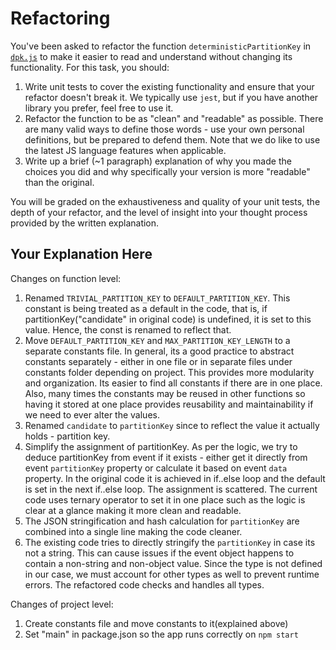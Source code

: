 # Refactoring

You've been asked to refactor the function `deterministicPartitionKey` in [`dpk.js`](dpk.js) to make it easier to read and understand without changing its functionality. For this task, you should:

1. Write unit tests to cover the existing functionality and ensure that your refactor doesn't break it. We typically use `jest`, but if you have another library you prefer, feel free to use it.
2. Refactor the function to be as "clean" and "readable" as possible. There are many valid ways to define those words - use your own personal definitions, but be prepared to defend them. Note that we do like to use the latest JS language features when applicable.
3. Write up a brief (~1 paragraph) explanation of why you made the choices you did and why specifically your version is more "readable" than the original.

You will be graded on the exhaustiveness and quality of your unit tests, the depth of your refactor, and the level of insight into your thought process provided by the written explanation.

## Your Explanation Here

Changes on function level:
1. Renamed `TRIVIAL_PARTITION_KEY` to `DEFAULT_PARTITION_KEY`. This constant is being treated as a default in the code, that is, if partitionKey("candidate" in original code) is undefined, it is set to this value. Hence, the const is renamed to reflect that.
2. Move `DEFAULT_PARTITION_KEY` and `MAX_PARTITION_KEY_LENGTH` to a separate constants file. In general, its a good practice to abstract constants separately - either in one file or in separate files under constants folder depending on project. This provides more modularity and organization. Its easier to find all constants if there are in one place. Also, many times the constants may be reused in other functions so having it stored at one place provides reusability and maintainability if we need to ever alter the values.
3. Renamed `candidate` to `partitionKey` since to reflect the value it actually holds - partition key.
4. Simplify the assignment of partitionKey. As per the logic, we try to deduce partitionKey from event if it exists - either get it directly from event `partitionKey` property or calculate it based on event `data` property. In the original code it is achieved in if..else loop and the default is set in the next if..else loop. The assignment is scattered. The current code uses ternary operator to set it in one place such as the logic is clear at a glance making it more clean and readable.
5. The JSON stringification and hash calculation for `partitionKey` are combined into a single line making the code cleaner.
6. The existing code tries to directly stringify the `partitionKey` in case its not a string. This can cause issues if the event object happens to contain a non-string and non-object value. Since the type is not defined in our case, we must account for other types as well to prevent runtime errors. The refactored code checks and handles all types.

Changes of project level:
1. Create constants file and move constants to it(explained above)
2. Set "main" in package.json so the app runs correctly on `npm start`